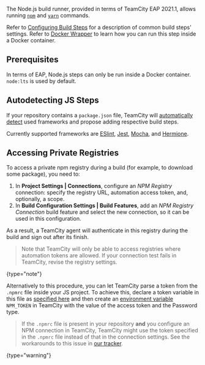 [//]: # (title: Node.js)
[//]: # (auxiliary-id: Node.js)

The Node.js build runner, provided in terms of TeamCity EAP 2021.1, allows running [`npm`](https://www.npmjs.com/) and [`yarn`](https://yarnpkg.com/) commands.

Refer to [Configuring Build Steps](configuring-build-steps.md) for a description of common build steps' settings. Refer to [Docker Wrapper](docker-wrapper.md) to learn how you can run this step inside a Docker container.

## Prerequisites

In terms of EAP, Node.js steps can only be run inside a Docker container. `node:lts` is used by default.

## Autodetecting JS Steps

If your repository contains a `package.json` file, TeamCity will [automatically detect](configuring-build-steps.md#Autodetecting+build+steps) used frameworks and propose adding respective build steps.

Currently supported frameworks are [ESlint](https://eslint.org/), [Jest](https://jestjs.io/), [Mocha](https://mochajs.org/), and [Hermione](https://www.npmjs.com/package/hermione).

## Accessing Private Registries

To access a private npm registry during a build (for example, to download some package), you need to:
1. In __Project Settings | Connections__, configure an _NPM Registry_ connection: specify the registry URL, automation access token, and, optionally, a scope.
2. In __Build Configuration Settings | Build Features__, add an _NPM Registry Connection_ build feature and select the new connection, so it can be used in this configuration.

As a result, a TeamCity agent will authenticate in this registry during the build and sign out after its finish.

>Note that TeamCity will only be able to access registries where automation tokens are allowed. If your connection test fails in TeamCity, revise the registry settings.
> 
{type="note"}

Alternatively to this procedure, you can let TeamCity parse a token from the `.npmrc` file inside your JS project. To achieve this, declare a token variable in this file as [specified here](https://docs.npmjs.com/using-private-packages-in-a-ci-cd-workflow#create-and-check-in-a-project-specific-npmrc-file) and then create an [environment variable](configuring-build-parameters.md) `NPM_TOKEN` in TeamCity with the value of the access token and the Password type.

>If the `.npmrc` file is present in your repository __and__ you configure an NPM connection in TeamCity, TeamCity might use the token specified in the `.npmrc` file instead of that in the connection settings. See the workarounds to this issue in [our tracker](https://youtrack.jetbrains.com/issue/TW-71200#focus=Comments-27-4854154.0-0).
> 
{type="warning"}